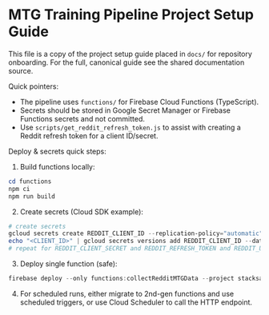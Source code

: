 # MTG Training Pipeline Project Setup Guide

This file is a copy of the project setup guide placed in `docs/` for repository onboarding. For the full, canonical guide see the shared documentation source.

Quick pointers:

- The pipeline uses `functions/` for Firebase Cloud Functions (TypeScript).
- Secrets should be stored in Google Secret Manager or Firebase Functions secrets and not committed.
- Use `scripts/get_reddit_refresh_token.js` to assist with creating a Reddit refresh token for a client ID/secret.

Deploy & secrets quick steps:

1. Build functions locally:

```powershell
cd functions
npm ci
npm run build
```

2. Create secrets (Cloud SDK example):

```powershell
# create secrets
gcloud secrets create REDDIT_CLIENT_ID --replication-policy="automatic"
echo "<CLIENT_ID>" | gcloud secrets versions add REDDIT_CLIENT_ID --data-file=-
# repeat for REDDIT_CLIENT_SECRET and REDDIT_REFRESH_TOKEN and REDDIT_USER_AGENT
```

3. Deploy single function (safe):

```powershell
firebase deploy --only functions:collectRedditMTGData --project stacksagemtg
```

4. For scheduled runs, either migrate to 2nd-gen functions and use scheduled triggers, or use Cloud Scheduler to call the HTTP endpoint.


